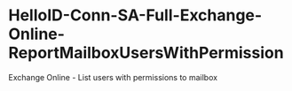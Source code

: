 # HelloID-Conn-SA-Full-Exchange-Online-ReportMailboxUsersWithPermission
Exchange Online - List users with permissions to mailbox
